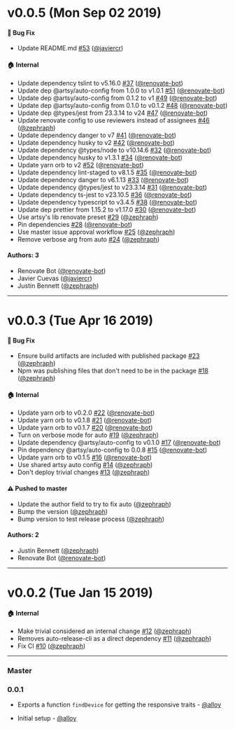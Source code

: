 # v0.0.5 (Mon Sep 02 2019)

#### 🐛  Bug Fix

- Update README.md [#53](https://github.com/artsy/detect-responsive-traits/pull/53) ([@javiercr](https://github.com/javiercr))

#### 🏠  Internal

- Update dependency tslint to v5.16.0 [#37](https://github.com/artsy/detect-responsive-traits/pull/37) ([@renovate-bot](https://github.com/renovate-bot))
- Update dep @artsy/auto-config from 1.0.0 to v1.0.1 [#51](https://github.com/artsy/detect-responsive-traits/pull/51) ([@renovate-bot](https://github.com/renovate-bot))
- Update dep @artsy/auto-config from 0.1.2 to v1 [#49](https://github.com/artsy/detect-responsive-traits/pull/49) ([@renovate-bot](https://github.com/renovate-bot))
- Update dep @artsy/auto-config from 0.1.0 to v0.1.2 [#48](https://github.com/artsy/detect-responsive-traits/pull/48) ([@renovate-bot](https://github.com/renovate-bot))
- Update dep @types/jest from 23.3.14 to v24 [#47](https://github.com/artsy/detect-responsive-traits/pull/47) ([@renovate-bot](https://github.com/renovate-bot))
- Update renovate config to use reviewers instead of assignees [#46](https://github.com/artsy/detect-responsive-traits/pull/46) ([@zephraph](https://github.com/zephraph))
- Update dependency danger to v7 [#41](https://github.com/artsy/detect-responsive-traits/pull/41) ([@renovate-bot](https://github.com/renovate-bot))
- Update dependency husky to v2 [#42](https://github.com/artsy/detect-responsive-traits/pull/42) ([@renovate-bot](https://github.com/renovate-bot))
- Update dependency @types/node to v10.14.6 [#32](https://github.com/artsy/detect-responsive-traits/pull/32) ([@renovate-bot](https://github.com/renovate-bot))
- Update dependency husky to v1.3.1 [#34](https://github.com/artsy/detect-responsive-traits/pull/34) ([@renovate-bot](https://github.com/renovate-bot))
- Update yarn orb to v2 [#52](https://github.com/artsy/detect-responsive-traits/pull/52) ([@renovate-bot](https://github.com/renovate-bot))
- Update dependency lint-staged to v8.1.5 [#35](https://github.com/artsy/detect-responsive-traits/pull/35) ([@renovate-bot](https://github.com/renovate-bot))
- Update dependency danger to v6.1.13 [#33](https://github.com/artsy/detect-responsive-traits/pull/33) ([@renovate-bot](https://github.com/renovate-bot))
- Update dependency @types/jest to v23.3.14 [#31](https://github.com/artsy/detect-responsive-traits/pull/31) ([@renovate-bot](https://github.com/renovate-bot))
- Update dependency ts-jest to v23.10.5 [#36](https://github.com/artsy/detect-responsive-traits/pull/36) ([@renovate-bot](https://github.com/renovate-bot))
- Update dependency typescript to v3.4.5 [#38](https://github.com/artsy/detect-responsive-traits/pull/38) ([@renovate-bot](https://github.com/renovate-bot))
- Update dep prettier from 1.15.2 to v1.17.0 [#30](https://github.com/artsy/detect-responsive-traits/pull/30) ([@renovate-bot](https://github.com/renovate-bot))
- Use artsy's lib renovate preset [#29](https://github.com/artsy/detect-responsive-traits/pull/29) ([@zephraph](https://github.com/zephraph))
- Pin dependencies [#28](https://github.com/artsy/detect-responsive-traits/pull/28) ([@renovate-bot](https://github.com/renovate-bot))
- Use master issue approval workflow [#25](https://github.com/artsy/detect-responsive-traits/pull/25) ([@zephraph](https://github.com/zephraph))
- Remove verbose arg from auto [#24](https://github.com/artsy/detect-responsive-traits/pull/24) ([@zephraph](https://github.com/zephraph))

#### Authors: 3

- Renovate Bot ([@renovate-bot](https://github.com/renovate-bot))
- Javier Cuevas ([@javiercr](https://github.com/javiercr))
- Justin Bennett ([@zephraph](https://github.com/zephraph))

---

# v0.0.3 (Tue Apr 16 2019)

#### 🐛  Bug Fix

- Ensure build artifacts are included with published package [#23](https://github.com/artsy/detect-responsive-traits/pull/23) ([@zephraph](https://github.com/zephraph))
- Npm was publishing files that don't need to be in the package [#18](https://github.com/artsy/detect-responsive-traits/pull/18) ([@zephraph](https://github.com/zephraph))

#### 🏠  Internal

- Update yarn orb to v0.2.0 [#22](https://github.com/artsy/detect-responsive-traits/pull/22) ([@renovate-bot](https://github.com/renovate-bot))
- Update yarn orb to v0.1.8 [#21](https://github.com/artsy/detect-responsive-traits/pull/21) ([@renovate-bot](https://github.com/renovate-bot))
- Update yarn orb to v0.1.7 [#20](https://github.com/artsy/detect-responsive-traits/pull/20) ([@renovate-bot](https://github.com/renovate-bot))
- Turn on verbose mode for auto [#19](https://github.com/artsy/detect-responsive-traits/pull/19) ([@zephraph](https://github.com/zephraph))
- Update dependency @artsy/auto-config to v0.1.0 [#17](https://github.com/artsy/detect-responsive-traits/pull/17) ([@renovate-bot](https://github.com/renovate-bot))
- Pin dependency @artsy/auto-config to 0.0.8 [#15](https://github.com/artsy/detect-responsive-traits/pull/15) ([@renovate-bot](https://github.com/renovate-bot))
- Update yarn orb to v0.1.5 [#16](https://github.com/artsy/detect-responsive-traits/pull/16) ([@renovate-bot](https://github.com/renovate-bot))
- Use shared artsy auto config [#14](https://github.com/artsy/detect-responsive-traits/pull/14) ([@zephraph](https://github.com/zephraph))
- Don't deploy trivial changes [#13](https://github.com/artsy/detect-responsive-traits/pull/13) ([@zephraph](https://github.com/zephraph))

#### ⚠️  Pushed to master

- Update the author field to try to fix auto  ([@zephraph](https://github.com/zephraph))
- Bump the version  ([@zephraph](https://github.com/zephraph))
- Bump version to test release process  ([@zephraph](https://github.com/zephraph))

#### Authors: 2

- Justin Bennett ([@zephraph](https://github.com/zephraph))
- Renovate Bot ([@renovate-bot](https://github.com/renovate-bot))

---

# v0.0.2 (Tue Jan 15 2019)

#### 🏠  Internal

- Make trivial considered an internal change [#12](https://github.com/artsy/detect-responsive-traits/pull/12) ([@zephraph](https://github.com/zephraph))
- Removes auto-release-cli as a direct dependency [#11](https://github.com/artsy/detect-responsive-traits/pull/11) ([@zephraph](https://github.com/zephraph))
- Fix CI [#10](https://github.com/artsy/detect-responsive-traits/pull/10) ([@zephraph](https://github.com/zephraph))

---

### Master

### 0.0.1

* Exports a function `findDevice` for getting the responsive traits - [@alloy][] 

* Initial setup - [@alloy][]

[@alloy]: https://github.com/alloy
